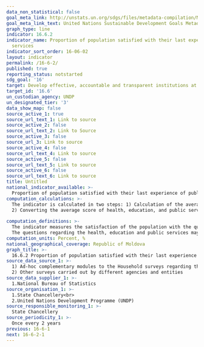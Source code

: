 ```yaml
---
data_non_statistical: false
goal_meta_link: http://unstats.un.org/sdgs/files/metadata-compilation/Metadata-Goal-16.pdf
goal_meta_link_text: United Nations Sustainable Development Goals Metadata (pdf 1361kB)
graph_type: line
indicator: 16.6.2
indicator_name: Proportion of population satisfied with their last experience of public
  services
indicator_sort_order: 16-06-02
layout: indicator
permalink: /16-6-2/
published: true
reporting_status: notstarted
sdg_goal: '16'
target: Develop effective, accountable and transparent institutions at all levels
target_id: '16.6'
un_custodian_agency: UNDP
un_designated_tier: '3'
data_show_map: false
source_active_1: true
source_url_text_1: Link to source
source_active_2: false
source_url_text_2: Link to Source
source_active_3: false
source_url_3: Link to source
source_active_4: false
source_url_text_4: Link to source
source_active_5: false
source_url_text_5: Link to source
source_active_6: false
source_url_text_6: Link to source
title: Untitled
national_indicator_available: >-
  Proportion of population satisfied with their last experience of public services
computation_calculations: >-
  The indicator is calculated in two steps: 1) Calculation of the average score of satisfaction with health, education and public services according to five „criteria” or standards, which are specified below within the definition of this indicator;<br> 
  2) Converting the average score of health, education, and public services in percentage <br> 
  
computation_definitions: >-
  The indicator measures the satisfaction of the population with the quality of public services, based on the last experience of accessing such services (over the last 12 months) in the following three areas: a) health; b) education and c) public services, named according to the global metadata as „administrative services”. The indicator is based on surveys, which reflect the general perceptions of citizens aged 18 years + based on experiences regarding the availability and quality of services which were effectively provided to survey participants. The respondents are requested to tell about the last experiences in relation to each service and to assess it according to the five „criteria” or  standards for a certain service: (1) access, (2) accessibility, (3) quality of facilities, (4) equal treatment, (5) attitude of medical personnel (kindness and treatment), quality of teaching from teaching personnel, promptness in provision of public services. The last question is addressed to respondents about their general level of satisfaction with each of the services.<br> 
  The questions regarding the health, education and public services may be introduced in existing surveys, using the additional elements from these demographic surveys for subsequent disaggregation of results. This method of „module completion” also allows to cross the levels of satisfactions with other social-economic variables from the wider survey, such as the respondent's health condition. This allows analysing more comprehensively the disparities in service supply and helps to identify the specific factors which influence the level of satisfaction. 
computation_units: Percent, %
national_geographical_coverage: Republic of Moldova
graph_title: >-
  16.6.2 Proportion of population satisfied with their last experience of public services 
source_data_source_1: >-
  1) Ad-hoc complementary modules to the Household surveys regarding the living standard (HBS type)<br> 
  2) Other surveys carried out by different agencies and entities 
source_data_supplier_1: >-
  1.National Bureau of Statistics
source_organisation_1: >-
  1.State Chancellery<br> 
  2.United Nations Development Programme (UNDP)
source_responsible_monitoring_1: >-
  State Chancellery
source_periodicity_1: >-
  Once every 2 years
previous: 16-6-1
next: 16-6-2-1
---
```

